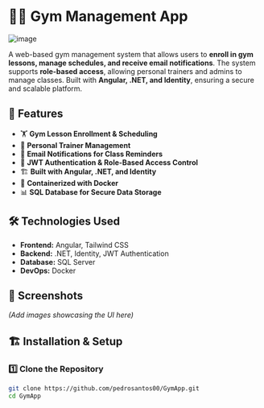 
# 🏋️‍♂️ Gym Management App

![image](https://github.com/user-attachments/assets/b2bd0c47-978e-458e-86ce-dccba41c8132)

A web-based gym management system that allows users to **enroll in gym lessons, manage schedules, and receive email notifications**. The system supports **role-based access**, allowing personal trainers and admins to manage classes. Built with **Angular, .NET, and Identity**, ensuring a secure and scalable platform.

## 🚀 Features
- 🏋️ **Gym Lesson Enrollment & Scheduling**
- 🏅 **Personal Trainer Management**
- 📧 **Email Notifications for Class Reminders**
- 🔐 **JWT Authentication & Role-Based Access Control**
- 🏗 **Built with Angular, .NET, and Identity**
- 🐳 **Containerized with Docker**
- 📊 **SQL Database for Secure Data Storage**

## 🛠 Technologies Used
- **Frontend:** Angular, Tailwind CSS
- **Backend:** .NET, Identity, JWT Authentication
- **Database:** SQL Server
- **DevOps:** Docker

## 📸 Screenshots
_(Add images showcasing the UI here)_

## 🏗 Installation & Setup

### **1️⃣ Clone the Repository**
```bash
git clone https://github.com/pedrosantos00/GymApp.git
cd GymApp

